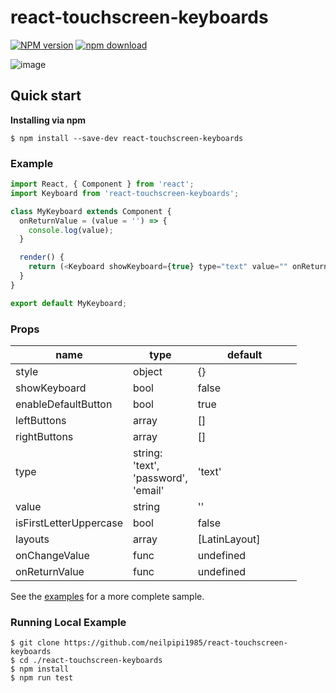# react-touchscreen-keyboards

[![NPM version][npm-image]][npm-url]
[![npm download][download-image]][download-url]

[npm-image]: https://img.shields.io/npm/v/react-touchscreen-keyboards.svg?style=flat-square
[npm-url]: https://www.npmjs.com/package/react-touchscreen-keyboards
[download-image]: https://img.shields.io/npm/dm/react-touchscreen-keyboards.svg?style=flat-square
[download-url]: https://npmjs.org/package/react-touchscreen-keyboards

![image](https://github.com/neilpipi1985/react-touchscreen-keyboards/blob/master/demo.gif?raw=true)

## Quick start

**Installing via npm**

```
$ npm install --save-dev react-touchscreen-keyboards
```

### Example

```js
import React, { Component } from 'react';
import Keyboard from 'react-touchscreen-keyboards';

class MyKeyboard extends Component {
  onReturnValue = (value = '') => {
    console.log(value);
  }

  render() {
    return (<Keyboard showKeyboard={true} type="text" value="" onReturnValue={this.onReturnValue} />);
  }
}

export default MyKeyboard;
```

### Props

<table class="table table-bordered table-striped">
  <thead>
    <tr>
      <th style="width: 100px;">name</th>
      <th style="width: 50px;">type</th>
      <th style="width: 150px;">default</th>
    </tr>
  </thead>
  <tbody>
    <tr>
      <td>style</td>
      <td>object</td>
      <td>{}</td>
    </tr>
    <tr>
      <td>showKeyboard</td>
      <td>bool</td>
      <td>false</td>
    </tr>
    <tr>
      <td>enableDefaultButton</td>
      <td>bool</td>
      <td>true</td>
    </tr>
    <tr>
      <td>leftButtons</td>
      <td>array</td>
      <td>[]</td>
    </tr>
    <tr>
      <td>rightButtons</td>
      <td>array</td>
      <td>[]</td>
    </tr>
    <tr>
      <td>type</td>
      <td>string: 'text', 'password', 'email'</td>
      <td>'text'</td>
    </tr>
    <tr>
      <td>value</td>
      <td>string</td>
      <td>''</td>
    </tr>
    <tr>
      <td>isFirstLetterUppercase</td>
      <td>bool</td>
      <td>false</td>
    </tr>
    <tr>
      <td>layouts</td>
      <td>array</td>
      <td>[LatinLayout]</td>
    </tr>
    <tr>
      <td>onChangeValue</td>
      <td>func</td>
      <td>undefined</td>
    </tr>
    <tr>
      <td>onReturnValue</td>
      <td>func</td>
      <td>undefined</td>
    </tr>
  </tbody>
  </table>

See the [examples](https://github.com/neilpipi1985/react-touchscreen-keyboards/blob/master/example/render/app.js) for a more complete sample.


### Running Local Example

```   
$ git clone https://github.com/neilpipi1985/react-touchscreen-keyboards
$ cd ./react-touchscreen-keyboards
$ npm install
$ npm run test
```
